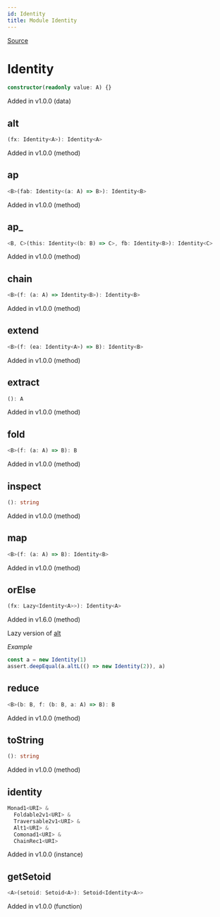```yaml
---
id: Identity
title: Module Identity
---
```


[Source](https://github.com/gcanti/fp-ts/blob/master/src/Identity.ts)

# Identity

```ts
constructor(readonly value: A) {}
```

Added in v1.0.0 (data)

## alt

```ts
(fx: Identity<A>): Identity<A>
```

Added in v1.0.0 (method)

## ap

```ts
<B>(fab: Identity<(a: A) => B>): Identity<B>
```

Added in v1.0.0 (method)

## ap\_

```ts
<B, C>(this: Identity<(b: B) => C>, fb: Identity<B>): Identity<C>
```

Added in v1.0.0 (method)

## chain

```ts
<B>(f: (a: A) => Identity<B>): Identity<B>
```

Added in v1.0.0 (method)

## extend

```ts
<B>(f: (ea: Identity<A>) => B): Identity<B>
```

Added in v1.0.0 (method)

## extract

```ts
(): A
```

Added in v1.0.0 (method)

## fold

```ts
<B>(f: (a: A) => B): B
```

Added in v1.0.0 (method)

## inspect

```ts
(): string
```

Added in v1.0.0 (method)

## map

```ts
<B>(f: (a: A) => B): Identity<B>
```

Added in v1.0.0 (method)

## orElse

```ts
(fx: Lazy<Identity<A>>): Identity<A>
```

Added in v1.6.0 (method)

Lazy version of [alt](#alt)

_Example_

```ts
const a = new Identity(1)
assert.deepEqual(a.altL(() => new Identity(2)), a)
```

## reduce

```ts
<B>(b: B, f: (b: B, a: A) => B): B
```

Added in v1.0.0 (method)

## toString

```ts
(): string
```

Added in v1.0.0 (method)

## identity

```ts
Monad1<URI> &
  Foldable2v1<URI> &
  Traversable2v1<URI> &
  Alt1<URI> &
  Comonad1<URI> &
  ChainRec1<URI>
```

Added in v1.0.0 (instance)

## getSetoid

```ts
<A>(setoid: Setoid<A>): Setoid<Identity<A>>
```

Added in v1.0.0 (function)
